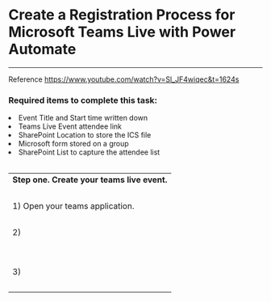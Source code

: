 # Create a Registration Process for Microsoft Teams Live with Power Automate

-----------------------------------------

Reference  https://www.youtube.com/watch?v=Sl_JF4wiqec&t=1624s


### Required items to complete this task:
<li>  Event Title and Start time written down

<li>  Teams Live Event attendee link

<li>  SharePoint Location to store the ICS file

<li>  Microsoft form stored on a group

<li>  SharePoint List to capture the attendee list

<br>
<br>


<table>
  <tr>
      <td><b>Step one. Create your teams live event.</b>
      </td>
  </tr>
  <tr>
      <td>&nbsp;
      </td>
  </tr>
    <tr>
      <td>1) Open your teams application.
      </td>
  </tr>
  <tr>
      <td>&nbsp;
      </td>
  </tr>
      <tr>
      <td>2) 
      </td>
  </tr>
  <tr>
      <td>&nbsp;
      </td>
  </tr>
    <tr>
      <td>&nbsp;
      </td>
  </tr>
      <tr>
      <td>3) 
      </td>
  </tr>
  <tr>
      <td>&nbsp;
      </td>
  </tr>
</table>